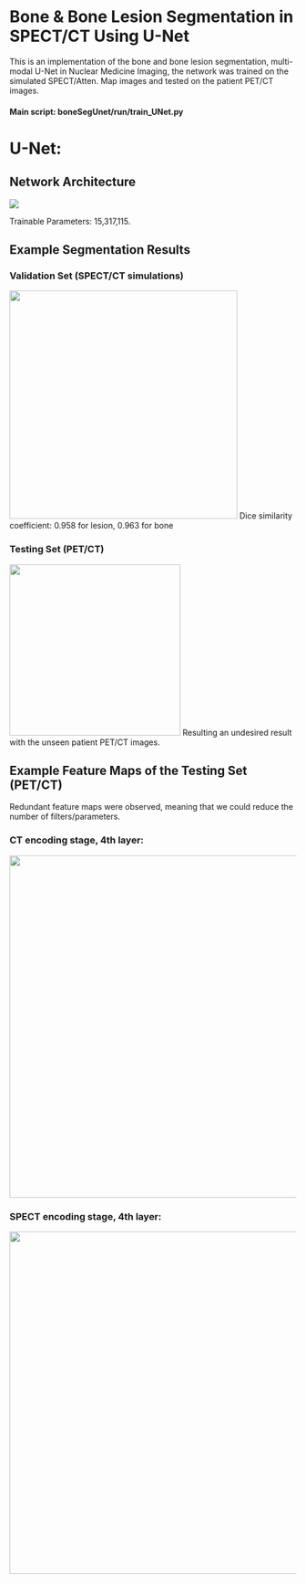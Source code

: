 # Bone & Bone Lesion Segmentation in SPECT/CT Using U-Net
This is an implementation of the bone and bone lesion segmentation, multi-modal U-Net in Nuclear Medicine Imaging, the network was trained on the simulated SPECT/Atten. Map images and tested on the patient PET/CT images.
#### Main script: boneSegUnet/run/train_UNet.py
# U-Net:
## Network Architecture
![](https://github.com/junyuchen245/SPECT_CT_UNet/blob/master/UNET.png)

Trainable Parameters: 15,317,115.
## Example Segmentation Results
### Validation Set (SPECT/CT simulations)
<img src="https://github.com/junyuchen245/SPECT_CT_Seg_UNet/blob/master/sample_img/validation.png" width="400"/>
Dice similarity coefficient: 0.958 for lesion, 0.963 for bone

### Testing Set (PET/CT)
<img src="https://github.com/junyuchen245/SPECT_CT_Seg_UNet/blob/master/sample_img/testing.png" width="300"/>
Resulting an undesired result with the unseen patient PET/CT images.

## Example Feature Maps of the Testing Set (PET/CT)
Redundant feature maps were observed, meaning that we could reduce the number of filters/parameters.
### CT encoding stage, 4th layer:
<img src="https://github.com/junyuchen245/SPECT_CT_Seg_UNet/blob/master/features/conv_ct_256.png" width="600"/>

### SPECT encoding stage, 4th layer:
<img src="https://github.com/junyuchen245/SPECT_CT_Seg_UNet/blob/master/features/conv_spect_256.png" width="600"/>

